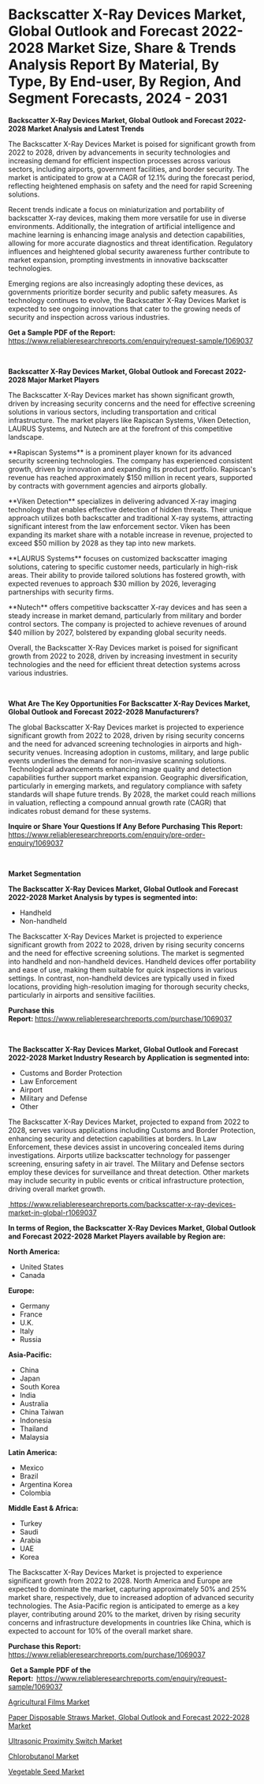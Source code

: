 <p><h1>Backscatter X-Ray Devices Market, Global Outlook and Forecast 2022-2028 Market Size, Share & Trends Analysis Report By Material, By Type, By End-user, By Region, And Segment Forecasts, 2024 - 2031</h1></p><p><strong>Backscatter X-Ray Devices Market, Global Outlook and Forecast 2022-2028 Market Analysis and Latest Trends</strong></p>
<p><p>The Backscatter X-Ray Devices Market is poised for significant growth from 2022 to 2028, driven by advancements in security technologies and increasing demand for efficient inspection processes across various sectors, including airports, government facilities, and border security. The market is anticipated to grow at a CAGR of 12.1% during the forecast period, reflecting heightened emphasis on safety and the need for rapid Screening solutions.</p><p>Recent trends indicate a focus on miniaturization and portability of backscatter X-ray devices, making them more versatile for use in diverse environments. Additionally, the integration of artificial intelligence and machine learning is enhancing image analysis and detection capabilities, allowing for more accurate diagnostics and threat identification. Regulatory influences and heightened global security awareness further contribute to market expansion, prompting investments in innovative backscatter technologies.</p><p>Emerging regions are also increasingly adopting these devices, as governments prioritize border security and public safety measures. As technology continues to evolve, the Backscatter X-Ray Devices Market is expected to see ongoing innovations that cater to the growing needs of security and inspection across various industries.</p></p>
<p><strong>Get a Sample PDF of the Report:&nbsp;</strong> <a href="https://www.reliableresearchreports.com/enquiry/request-sample/1069037">https://www.reliableresearchreports.com/enquiry/request-sample/1069037</a></p>
<p>&nbsp;</p>
<p><strong>Backscatter X-Ray Devices Market, Global Outlook and Forecast 2022-2028 Major Market Players</strong></p>
<p><p>The Backscatter X-Ray Devices market has shown significant growth, driven by increasing security concerns and the need for effective screening solutions in various sectors, including transportation and critical infrastructure. The market players like Rapiscan Systems, Viken Detection, LAURUS Systems, and Nutech are at the forefront of this competitive landscape.</p><p>**Rapiscan Systems** is a prominent player known for its advanced security screening technologies. The company has experienced consistent growth, driven by innovation and expanding its product portfolio. Rapiscan's revenue has reached approximately $150 million in recent years, supported by contracts with government agencies and airports globally.</p><p>**Viken Detection** specializes in delivering advanced X-ray imaging technology that enables effective detection of hidden threats. Their unique approach utilizes both backscatter and traditional X-ray systems, attracting significant interest from the law enforcement sector. Viken has been expanding its market share with a notable increase in revenue, projected to exceed $50 million by 2028 as they tap into new markets.</p><p>**LAURUS Systems** focuses on customized backscatter imaging solutions, catering to specific customer needs, particularly in high-risk areas. Their ability to provide tailored solutions has fostered growth, with expected revenues to approach $30 million by 2026, leveraging partnerships with security firms.</p><p>**Nutech** offers competitive backscatter X-ray devices and has seen a steady increase in market demand, particularly from military and border control sectors. The company is projected to achieve revenues of around $40 million by 2027, bolstered by expanding global security needs.</p><p>Overall, the Backscatter X-Ray Devices market is poised for significant growth from 2022 to 2028, driven by increasing investment in security technologies and the need for efficient threat detection systems across various industries.</p></p>
<p>&nbsp;</p>
<p><strong>What Are The Key Opportunities For Backscatter X-Ray Devices Market, Global Outlook and Forecast 2022-2028 Manufacturers?</strong></p>
<p><p>The global Backscatter X-Ray Devices market is projected to experience significant growth from 2022 to 2028, driven by rising security concerns and the need for advanced screening technologies in airports and high-security venues. Increasing adoption in customs, military, and large public events underlines the demand for non-invasive scanning solutions. Technological advancements enhancing image quality and detection capabilities further support market expansion. Geographic diversification, particularly in emerging markets, and regulatory compliance with safety standards will shape future trends. By 2028, the market could reach millions in valuation, reflecting a compound annual growth rate (CAGR) that indicates robust demand for these systems.</p></p>
<p><strong>Inquire or Share Your Questions If Any Before Purchasing This Report:</strong> <a href="https://www.reliableresearchreports.com/enquiry/pre-order-enquiry/1069037">https://www.reliableresearchreports.com/enquiry/pre-order-enquiry/1069037</a></p>
<p>&nbsp;</p>
<p><strong>Market Segmentation</strong></p>
<p><strong>The Backscatter X-Ray Devices Market, Global Outlook and Forecast 2022-2028 Market Analysis by types is segmented into:</strong></p>
<p><ul><li>Handheld</li><li>Non-handheld</li></ul></p>
<p><p>The Backscatter X-Ray Devices Market is projected to experience significant growth from 2022 to 2028, driven by rising security concerns and the need for effective screening solutions. The market is segmented into handheld and non-handheld devices. Handheld devices offer portability and ease of use, making them suitable for quick inspections in various settings. In contrast, non-handheld devices are typically used in fixed locations, providing high-resolution imaging for thorough security checks, particularly in airports and sensitive facilities.</p></p>
<p><strong>Purchase this Report:&nbsp;</strong><a href="https://www.reliableresearchreports.com/purchase/1069037">https://www.reliableresearchreports.com/purchase/1069037</a></p>
<p>&nbsp;</p>
<p><strong>The Backscatter X-Ray Devices Market, Global Outlook and Forecast 2022-2028 Market Industry Research by Application is segmented into:</strong></p>
<p><ul><li>Customs and Border Protection​</li><li>Law Enforcement</li><li>Airport</li><li>Military and Defense​</li><li>Other</li></ul></p>
<p><p>The Backscatter X-Ray Devices Market, projected to expand from 2022 to 2028, serves various applications including Customs and Border Protection, enhancing security and detection capabilities at borders. In Law Enforcement, these devices assist in uncovering concealed items during investigations. Airports utilize backscatter technology for passenger screening, ensuring safety in air travel. The Military and Defense sectors employ these devices for surveillance and threat detection. Other markets may include security in public events or critical infrastructure protection, driving overall market growth.</p></p>
<p><a href="https://www.reliableresearchreports.com/backscatter-x-ray-devices-market-in-global-r1069037">&nbsp;https://www.reliableresearchreports.com/backscatter-x-ray-devices-market-in-global-r1069037</a></p>
<p><strong>In terms of Region, the Backscatter X-Ray Devices Market, Global Outlook and Forecast 2022-2028 Market Players available by Region are:</strong></p>
<p>
    <p> <strong> North America: </strong>
        <ul>
            <li>United States</li>
            <li>Canada</li>
        </ul>
        </p> 
    <p> <strong> Europe: </strong>
        <ul>
            <li>Germany</li>
            <li>France</li>
            <li>U.K.</li>
            <li>Italy</li>
            <li>Russia</li>
        </ul>
        </p> 
    <p> <strong> Asia-Pacific: </strong>
        <ul>
            <li>China</li>
            <li>Japan</li>
            <li>South Korea</li>
            <li>India</li>
            <li>Australia</li>
            <li>China Taiwan</li>
            <li>Indonesia</li>
            <li>Thailand</li>
            <li>Malaysia</li>
        </ul>
        </p> 
    <p> <strong> Latin America: </strong>
        <ul>
            <li>Mexico</li>
            <li>Brazil</li>
            <li>Argentina Korea</li>
            <li>Colombia</li>
        </ul>
        </p> 
    <p> <strong> Middle East & Africa: </strong>
        <ul>
            <li>Turkey</li>
            <li>Saudi</li>
            <li>Arabia</li>
            <li>UAE</li>
            <li>Korea</li>
        </ul>
    </p>
    </p>
<p><p>The Backscatter X-Ray Devices Market is projected to experience significant growth from 2022 to 2028. North America and Europe are expected to dominate the market, capturing approximately 50% and 25% market share, respectively, due to increased adoption of advanced security technologies. The Asia-Pacific region is anticipated to emerge as a key player, contributing around 20% to the market, driven by rising security concerns and infrastructure developments in countries like China, which is expected to account for 10% of the overall market share.</p></p>
<p><strong>Purchase this Report: </strong><a href="https://www.reliableresearchreports.com/purchase/1069037">https://www.reliableresearchreports.com/purchase/1069037</a></p>
<p>&nbsp;<strong>Get a Sample PDF of the Report:&nbsp;&nbsp;</strong><a href="https://www.reliableresearchreports.com/enquiry/request-sample/1069037">https://www.reliableresearchreports.com/enquiry/request-sample/1069037</a></p>
<p><strong></strong></p>
<p><p><a href="https://www.linkedin.com/pulse/global-agricultural-films-market-analysis-trends-forecasts-m9gqe?trackingId=qvu6N2npQAuKuMFXI3zy7g%3D%3D">Agricultural Films Market</a></p><p><a href="https://github.com/FassouRP/Market-Research-Report-List-6/blob/main/paper-disposable-straws-market-global-outlook-and-forecast-2022-2028-market.md">Paper Disposable Straws Market, Global Outlook and Forecast 2022-2028 Market</a></p><p><a href="https://medium.com/@cesailson56547/the-global-ultrasonic-proximity-switch-market-is-a-dynamic-and-growing-industry-1b21296908a8">Ultrasonic Proximity Switch Market</a></p><p><a href="https://issuu.com/reportprime-2/docs/chlorobutanol-market-size-2030.pptx_bde952f76932e6">Chlorobutanol Market</a></p><p><a href="https://www.linkedin.com/pulse/what-factors-influence-vegetable-seed-market-coming-years-utphe?trackingId=%2F4wAEXmeRaO1YI9wp9cFeg%3D%3D">Vegetable Seed Market</a></p></p>
